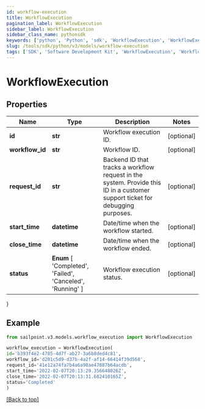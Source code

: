 ```yaml
---
id: workflow-execution
title: WorkflowExecution
pagination_label: WorkflowExecution
sidebar_label: WorkflowExecution
sidebar_class_name: pythonsdk
keywords: ['python', 'Python', 'sdk', 'WorkflowExecution', 'WorkflowExecution'] 
slug: /tools/sdk/python/v3/models/workflow-execution
tags: ['SDK', 'Software Development Kit', 'WorkflowExecution', 'WorkflowExecution']
---
```


# WorkflowExecution


## Properties

Name | Type | Description | Notes
------------ | ------------- | ------------- | -------------
**id** | **str** | Workflow execution ID. | [optional] 
**workflow_id** | **str** | Workflow ID. | [optional] 
**request_id** | **str** | Backend ID that tracks a workflow request in the system. Provide this ID in a customer support ticket for debugging purposes. | [optional] 
**start_time** | **datetime** | Date/time when the workflow started. | [optional] 
**close_time** | **datetime** | Date/time when the workflow ended. | [optional] 
**status** |  **Enum** [  'Completed',    'Failed',    'Canceled',    'Running' ] | Workflow execution status. | [optional] 
}

## Example

```python
from sailpoint.v3.models.workflow_execution import WorkflowExecution

workflow_execution = WorkflowExecution(
id='b393f4e2-4785-4d7f-ab27-3a6b8ded4c81',
workflow_id='d201c5d9-d37b-4a2f-af14-66414f39d568',
request_id='41e12a74fa7b4a6a98ae47887b64acdb',
start_time='2022-02-07T20:13:29.356648026Z',
close_time='2022-02-07T20:13:31.682410165Z',
status='Completed'
)

```
[[Back to top]](#) 

